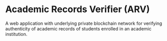 # Academic Records Verifier (ARV)
A web application with underlying private blockchain network for verifying authenticity of academic records of students enrolled in an academic institution.
